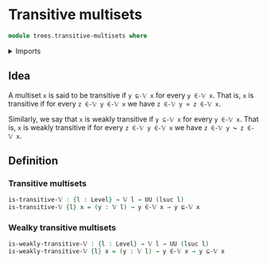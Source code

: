 # Transitive multisets

```agda
module trees.transitive-multisets where
```

<details><summary>Imports</summary>

```agda
open import foundation.embeddings
open import foundation.universe-levels

open import trees.multisets
open import trees.submultisets
```

</details>

## Idea

A multiset `x` is said to be transitive if `y ⊑-𝕍 x` for every `y ∈-𝕍 x`. That is, `x` is transitive if for every `z ∈-𝕍 y ∈-𝕍 x` we have `z ∈-𝕍 y ≃ z ∈-𝕍 x`.

Similarly, we say that `x` is weakly transitive if `y ⊆-𝕍 x` for every `y ∈-𝕍 x`. That is, `x` is weakly transitive if for every `z ∈-𝕍 y ∈-𝕍 x` we have `z ∈-𝕍 y ↪ z ∈-𝕍 x`.

## Definition

### Transitive multisets

```agda
is-transitive-𝕍 : {l : Level} → 𝕍 l → UU (lsuc l)
is-transitive-𝕍 {l} x = (y : 𝕍 l) → y ∈-𝕍 x → y ⊑-𝕍 x
```

### Wealky transitive multisets

```agda
is-weakly-transitive-𝕍 : {l : Level} → 𝕍 l → UU (lsuc l)
is-weakly-transitive-𝕍 {l} x = (y : 𝕍 l) → y ∈-𝕍 x → y ⊆-𝕍 x
```
